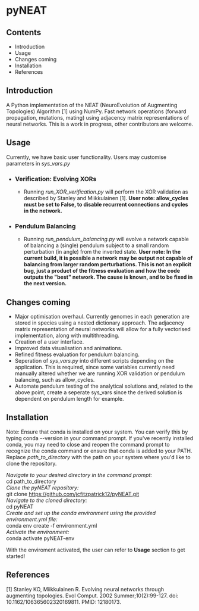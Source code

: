 # pyNEAT

## Contents
* Introduction
* Usage
* Changes coming
* Installation
* References

## Introduction
A Python implementation of the NEAT (NeuroEvolution of Augmenting Topologies) Algorithm [1] using NumPy. Fast network operations (forward propagation, mutations, mating) using adjacency matrix representations of neural networks. This is a work in progress, other contributors are welcome.

## Usage 
Currently, we have basic user functionality. Users may customise parameters in _sys_vars.py_

* ### Verification: Evolving XORs
  * Running _run_XOR_verification.py_ will perform the XOR validation as described by Stanley and Miikkulainen [1]. __User note: allow_cycles must be set to False, to disable recurrent connections and cycles in the network.__
* ### Pendulum Balancing
  * Running _run_pendulum_balancing.py_ will evolve a network capable of balancing a (single) pendulum subject to a small random perturbation (in angle) from the inverted state. __User note: In the current build, it is possible a network may be output not capable of balancing from larger random perturbations. This is not an explicit bug, just a product of the fitness evaluation and how the code outputs the "best" network. The cause is known, and to be fixed in the next version.__
 
## Changes coming
* Major optimisation overhaul. Currently genomes in each generation are stored in species using a nested dictionary approach. The adjacency matrix representation of neural networks will allow for a fully vectorised implementation, along with multithreading.
* Creation of a user interface.
* Improved data visualisation and animations.
* Refined fitness evaluation for pendulum balancing.
* Seperation of _sys_vars.py_ into different scripts depending on the application. This is required, since some variables currently need manually altered whether we are running XOR validation or pendulum balancing, such as allow_cycles.
* Automate pendulum testing of the analytical solutions and, related to the above point, create a seperate sys_vars since the derived solution is dependent on pendulum length for example.
  
## Installation
Note: Ensure that conda is installed on your system. You can verify this by typing conda --version in your command prompt. If you've recently installed conda, you may need to close and reopen the command prompt to recognize the conda command or ensure that conda is added to your PATH. Replace _path_to_directory_ with the path on your system where you'd like to clone the repository.

_Navigate to your desired directory in the command prompt:_ \
cd path_to_directory \
_Clone the pyNEAT repository:_ \
git clone https://github.com/jcfitzpatrick12/pyNEAT.git \
_Navigate to the cloned directory:_ \
cd pyNEAT \
_Create and set up the conda environment using the provided environment.yml file:_ \
conda env create -f environment.yml \
_Activate the environment:_ \
conda activate pyNEAT-env 

With the enviroment activated, the user can refer to __Usage__ section to get started!

## References
[1] Stanley KO, Miikkulainen R. Evolving neural networks through augmenting topologies. Evol Comput. 2002 Summer;10(2):99-127. doi: 10.1162/106365602320169811. PMID: 12180173.
